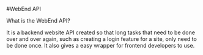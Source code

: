 #WebEnd API

What is the WebEnd API?

It is a backend website API created so that long tasks that need to be done over and over again, such as creating a login feature for a site, only need to be done once. It also gives a easy wrapper for frontend developers to use.